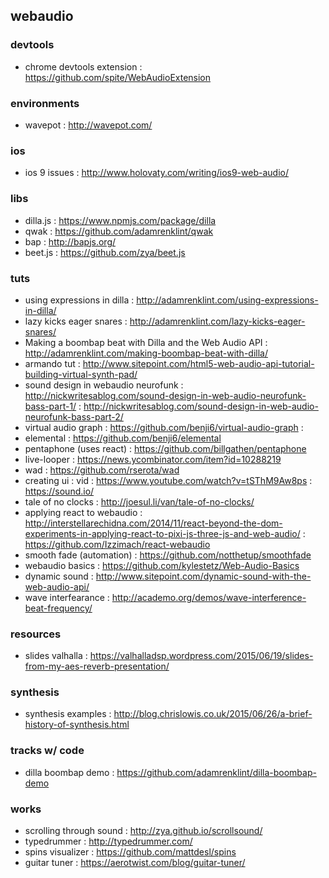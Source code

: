 ## webaudio

### devtools
- chrome devtools extension : https://github.com/spite/WebAudioExtension                                                               

### environments
- wavepot : http://wavepot.com/

### ios
- ios 9 issues : http://www.holovaty.com/writing/ios9-web-audio/                                                                       

### libs
- dilla.js : https://www.npmjs.com/package/dilla
- qwak : https://github.com/adamrenklint/qwak
- bap : http://bapjs.org/
- beet.js : https://github.com/zya/beet.js                                                                                             

### tuts
- using expressions in dilla : http://adamrenklint.com/using-expressions-in-dilla/
- lazy kicks eager snares : http://adamrenklint.com/lazy-kicks-eager-snares/
- Making a boombap beat with Dilla and the Web Audio API : http://adamrenklint.com/making-boombap-beat-with-dilla/
- armando tut : http://www.sitepoint.com/html5-web-audio-api-tutorial-building-virtual-synth-pad/
- sound design in webaudio neurofunk : http://nickwritesablog.com/sound-design-in-web-audio-neurofunk-bass-part-1/   : http://nickwritesablog.com/sound-design-in-web-audio-neurofunk-bass-part-2/                                                      
- virtual audio graph : https://github.com/benji6/virtual-audio-graph :                                                                                                                      
- elemental : https://github.com/benji6/elemental
- pentaphone (uses react) : https://github.com/billgathen/pentaphone                                                                   
- live-looper : https://news.ycombinator.com/item?id=10288219                                                                          
- wad : https://github.com/rserota/wad                                                                                                 
- creating ui : vid : https://www.youtube.com/watch?v=tSThM9Aw8ps : https://sound.io/ 
- tale of no clocks : http://joesul.li/van/tale-of-no-clocks/                                                                          
- applying react to webaudio : http://interstellarechidna.com/2014/11/react-beyond-the-dom-experiments-in-applying-react-to-pixi-js-three-js-and-web-audio/ : https://github.com/Izzimach/react-webaudio  
- smooth fade (automation) : https://github.com/notthetup/smoothfade                                                                   
- webaudio basics : https://github.com/kylestetz/Web-Audio-Basics                                                                      
- dynamic sound : http://www.sitepoint.com/dynamic-sound-with-the-web-audio-api/                                                       
- wave interfearance : http://academo.org/demos/wave-interference-beat-frequency/                                                      

### resources
- slides valhalla : https://valhalladsp.wordpress.com/2015/06/19/slides-from-my-aes-reverb-presentation/                               

### synthesis
- synthesis examples : http://blog.chrislowis.co.uk/2015/06/26/a-brief-history-of-synthesis.html                                       

### tracks w/ code
- dilla boombap demo : https://github.com/adamrenklint/dilla-boombap-demo

### works
- scrolling through sound : http://zya.github.io/scrollsound/                                                                          
- typedrummer : http://typedrummer.com/                                                                                                
- spins visualizer : https://github.com/mattdesl/spins                                                                                 
- guitar tuner : https://aerotwist.com/blog/guitar-tuner/                                                                              
